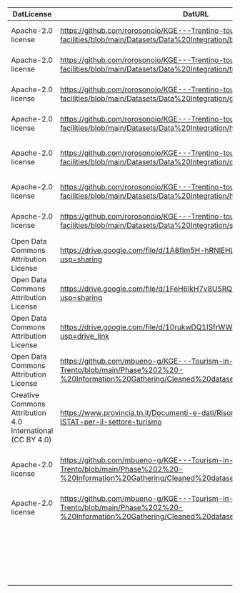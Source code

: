 | DatLicense                                                 | DatURL                                                                                                                                            | DatKeyword                                                     | DatPublisher                 | DatCreator                    | DatOwner                      | DatLanguage | DatLevel | DatSize                          | DatName                    | DatPublication | DatDescription                                                                                                                                                                          | DatVersion | DatDomain | DatFileFormat |
|------------------------------------------------------------|---------------------------------------------------------------------------------------------------------------------------------------------------|----------------------------------------------------------------|------------------------------|-------------------------------|-------------------------------|-------------|----------|----------------------------------|----------------------------|----------------|-----------------------------------------------------------------------------------------------------------------------------------------------------------------------------------------|------------|-----------|---------------|
| Apache-2.0 license                                         | https://github.com/rorosonoio/KGE---Trentino-tourist-facilities/blob/main/Datasets/Data%20Integration/bus.csv                                     | bus,transport,trentino, trento                                 | Datascientia Foundation      | Roberta Peracchio,Hamid Omidi | Roberta Peracchio,Hamid Omidi | english     |          | 231 KB                           | bus.csv                    | 21/12/2022     | Provides information about all the bus stations in the trentino region                                                                                                                  | 1          | transport | csv           |
| Apache-2.0 license                                         | https://github.com/rorosonoio/KGE---Trentino-tourist-facilities/blob/main/Datasets/Data%20Integration/train_stations2.csv                         | train,transport,trentinto, trento                              | Datascientia Foundation      | Roberta Peracchio,Hamid Omidi | Roberta Peracchio,Hamid Omidi | english     |          | 11.8 KB                          | train_station_2.csv        | 21/12/2022     | Provides information about all the train stations in the trentino region                                                                                                                | 2          | transport | csv           |
| Apache-2.0 license                                         | https://github.com/rorosonoio/KGE---Trentino-tourist-facilities/blob/main/Datasets/Data%20Integration/gas_station.csv                             | gas station, cars, transport, trentino, trento                 | Datascientia Foundation      | Roberta Peracchio,Hamid Omidi | Roberta Peracchio,Hamid Omidi | english     |          | 2.22 KB                          | gas_station.csv            | 21/12/2022     | Provides information about  all the gas stations in the trentino region                                                                                                                 | 1          | transport | csv           |
| Apache-2.0 license                                         | https://github.com/rorosonoio/KGE---Trentino-tourist-facilities/blob/main/Datasets/Data%20Integration/hotel2.csv                                  | acommodation, holiday, hotel,trentino, trento                  | Datascientia Foundation      | Roberta Peracchio,Hamid Omidi | Roberta Peracchio,Hamid Omidi | english     |          | 29.5 KB                          | hotel_2.csv                | 21/12/2022     | Provides information about different hotels of the trentino region                                                                                                                      | 2          | tourism   | csv           |
| Apache-2.0 license                                         | https://github.com/rorosonoio/KGE---Trentino-tourist-facilities/blob/main/Datasets/Data%20Integration/campsite2.csv                               | acommodation, holiday, campsite,trentino, trento               | Datascientia Foundation      | Roberta Peracchio,Hamid Omidi | Roberta Peracchio,Hamid Omidi | english     |          | 4.22 KB                          | campsite_2.csv             | 21/12/2022     | Provides information about different campsites of the trentino region                                                                                                                   | 2          | tourism   | csv           |
| Apache-2.0 license                                         | https://github.com/rorosonoio/KGE---Trentino-tourist-facilities/blob/main/Datasets/Data%20Integration/holiday_house2.csv                          | acommodation, holiday, holiday house, trentino, trento         | Datascientia Foundation      | Roberta Peracchio,Hamid Omidi | Roberta Peracchio,Hamid Omidi | english     |          | 57.9 KB                          | holiday_house2.csv         | 21/12/2022     | Provides information about different holiday houses of the trentino region                                                                                                              | 2          | tourism   | csv           |
| Apache-2.0 license                                         | https://github.com/rorosonoio/KGE---Trentino-tourist-facilities/blob/main/Datasets/Data%20Integration/skiing_infrastructure2.csv                  | skiing, sports, holiday,  trentino, trento                     | Datascientia Foundation      | Roberta Peracchio,Hamid Omidi | Roberta Peracchio,Hamid Omidi | english     |          | 2.53 KB                          | skiing_infrastructure2.csv | 21/12/2022     | Provides information about different skiing infrastructures of the trentino region                                                                                                      | 2          | tourism   | csv           |
| Open Data Commons Attribution License                      | https://drive.google.com/file/d/1A8fIm5H-hRNlEHLaLSzzOic2gSAuQCjY/view?usp=sharing                                                                | trento, trentino, tourism, shops, outdoors, nature             | Xiaoyue Li                   | Xiaoyue Li                    | Knowdive Research group       | english     |          | 2 KB                             | pint_outdoor_shop.txt      | 06/09/2023     | Provides information about different outdoor equipment shops  of the trentino region                                                                                                    | 1          | tourism   | txt           |
| Open Data Commons Attribution License                      | https://drive.google.com/file/d/1FeH6lkH7v8U5RQBdNYuwh0rg6Z_yTy9g/view?usp=sharing                                                                | trento, trentino, natural, mountain                            | Xiaoyue Li                   | Xiaoyue Li                    | Knowdive Research group       | english     |          | 240 KB                           | point_peak.txt             | 06/09/2023     | Provides the peaks of the different mountains in the trentino region, based on Open Street Maps                                                                                         | 1          | tourism   | txt           |
| Open Data Commons Attribution License                      | https://drive.google.com/file/d/10rukwDQ1ISfrWWGbtT7s7qjg3SrlFSZh/view?usp=drive_link                                                             | trento, trentino, natural, cave                                | Xiaoyue Li                   | Xiaoyue Li                    | Knowdive Research group       | english     |          | 32 KB                            | point_cave_entrance.txt    | 06/09/2023     | Provides the points of entry of the different in the trentino region, based on Open Street Maps                                                                                         | 1          | tourism   | txt           |
| Open Data Commons Attribution License                      | https://github.com/mbueno-g/KGE---Tourism-in-Trento/blob/main/Phase%202%20-%20Information%20Gathering/Cleaned%20datasets/old_herarchies/lakes.csv | trento, trentino, natural, lake                                | Marina Bueno García          | Marina Bueno García           | Trentino.com                  | english     |          | 3.55 KB                          | lakes.csv                  | 15/12/2023     | Provides info about the different lakes in the trentino region, based on https://www.trentino.com/en/highlights/nature-and-landscape/lakes/                                             | 1          | tourism   | csv           |
| Creative Commons Attribution 4.0 International (CC BY 4.0) | https://www.provincia.tn.it/Documenti-e-dati/Risorse/Elenco-dei-referenti-ISTAT-per-il-settore-turismo                                            | tourism,trento, trentino, regions, territory                   | Provincia autonoma di Trento | Provincia autonoma di Trento  | Provincia autonoma di Trento  | italian     |          | 19 KB                            | dataset-data-61135.csv     | 12/07/2022     | Provides info about the differentresponsibles of tourisms of each of the territories within the Trentino region                                                                         | NA         | tourism   | csv           |
| Apache-2.0 license                                         | https://github.com/mbueno-g/KGE---Tourism-in-Trento/blob/main/Phase%202%20-%20Information%20Gathering/Cleaned%20datasets/tourist_trip.csv         | tourism,trento,hikes, nature, trentino                         | Lucía Trillo Carreras        | Lucía Trillo Carreras         | Komoot                        | english     |          | 2.02 KB                          | tourist_trip.csv           | 15/12/2023     | Provides info about the different hikes, levels, heights throughout the territories within the Trentino region. They were obtained through the https://www.komoot.com/discover webpage. | 5          | tourism   | csv           |
| Apache-2.0 license                                         | https://github.com/mbueno-g/KGE---Tourism-in-Trento/blob/main/Phase%202%20-%20Information%20Gathering/Cleaned%20datasets/person_tourist.csv       | tourism,trento, trentino, regions, territory, custom, personas | Marina Bueno García          | Marina Bueno García           | Marina Bueno García           | english     |          | 0,35 KB                          | person_tourist.csv         | 07/12/2023     | Provides 6 custom tourist personas for interactions within the Natural tourism Knowledge Graph                                                                                          | 2          | tourism   | csv           |
|                                                            |                                                                                                                                                   |                                                                |                              |                               |                               |             |          |                                  |                            |                |                                                                                                                                                                                         |            |           |               |
|                                                            |                                                                                                                                                   |                                                                |                              |                               |                               |             |          |                                  |                            |                |                                                                                                                                                                                         |            |           |               |
|                                                            |                                                                                                                                                   |                                                                |                              |                               |                               |             |          |                                  |                            |                |                                                                                                                                                                                         |            |           |               |
|                                                            |                                                                                                                                                   |                                                                |                              |                               |                               |             |          |                                  |                            |                |                                                                                                                                                                                         |            |           |               |
|                                                            |                                                                                                                                                   |                                                                |                              |                               |                               |             |          |                                  |                            |                |                                                                                                                                                                                         |            |           |               |
|                                                            |                                                                                                                                                   |                                                                |                              |                               |                               |             |          |                                  |                            |                |                                                                                                                                                                                         |            |           |               |
|                                                            |                                                                                                                                                   |                                                                |                              |                               |                               |             |          |                                  |                            |                |                                                                                                                                                                                         |            |           |               |
|                                                            |                                                                                                                                                   |                                                                |                              |                               |                               |             |          |                                  |                            |                |                                                                                                                                                                                         |            |           |               |
|                                                            |                                                                                                                                                   |                                                                |                              |                               |                               |             |          |                                  |                            |                |                                                                                                                                                                                         |            |           |               |
|                                                            |                                                                                                                                                   |                                                                |                              |                               |                               |             |          | lacking: hotel, holiday house... |                            |                |                                                                                                                                                                                         |            |           |               |
